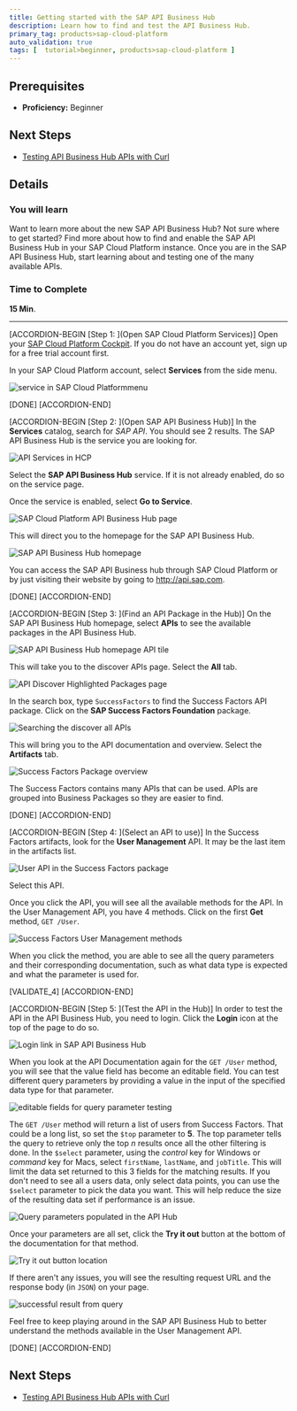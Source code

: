 ```yaml
---
title: Getting started with the SAP API Business Hub
description: Learn how to find and test the API Business Hub.
primary_tag: products>sap-cloud-platform
auto_validation: true
tags: [  tutorial>beginner, products>sap-cloud-platform ]
---
```

## Prerequisites  
 - **Proficiency:** Beginner

## Next Steps
 - [Testing API Business Hub APIs with Curl](https://www.sap.com/developer/tutorials/hcp-abh-test-locally.html)

## Details
### You will learn  
Want to learn more about the new SAP API Business Hub? Not sure where to get started? Find more about how to find and enable the SAP API Business Hub in your SAP Cloud Platform instance. Once you are in the SAP API Business Hub, start learning about and testing one of the many available APIs.

### Time to Complete
**15 Min**.

---

[ACCORDION-BEGIN [Step 1: ](Open SAP Cloud Platform Services)]
Open your [SAP Cloud Platform Cockpit](https://account.hanatrial.ondemand.com/cockpit). If you do not have an account yet, sign up for a free trial account first.

In your SAP Cloud Platform account, select **Services** from the side menu.

![service in SAP Cloud Platformmenu](1.png)

[DONE]
[ACCORDION-END]

[ACCORDION-BEGIN [Step 2: ](Open SAP API Business Hub)]
In the **Services** catalog, search for _SAP API_. You should see 2 results. The SAP API Business Hub is the service you are looking for.

![API Services in HCP](2.png)

Select the **SAP API Business Hub** service. If it is not already enabled, do so on the service page.

Once the service is enabled, select **Go to Service**.

![SAP Cloud Platform API Business Hub page](3.png)

This will direct you to the homepage for the SAP API Business Hub.

![SAP API Business Hub homepage](4.png)

You can access the SAP API Business hub through SAP Cloud Platform or by just visiting their website by going to <http://api.sap.com>.

[DONE]
[ACCORDION-END]

[ACCORDION-BEGIN [Step 3: ](Find an API Package in the Hub)]
On the SAP API Business Hub homepage, select **APIs** to see the available packages in the API Business Hub.

![SAP API Business Hub homepage API tile](5.png)

This will take you to the discover APIs page. Select the **All** tab.

![API Discover Highlighted Packages page](6.png)

In the search box, type `SuccessFactors` to find the Success Factors API package. Click on the **SAP Success Factors Foundation** package.

![Searching the discover all APIs](7.png)

This will bring you to the API documentation and overview. Select the **Artifacts** tab.

![Success Factors Package overview](8.png)

The Success Factors contains many APIs that can be used. APIs are grouped into Business Packages so they are easier to find.

[DONE]
[ACCORDION-END]


[ACCORDION-BEGIN [Step 4: ](Select an API to use)]
In the Success Factors artifacts, look for the **User Management** API. It may be the last item in the artifacts list.

![User API in the Success Factors package](9.png)

Select this API.

Once you click the API, you will see all the available methods for the API. In the User Management API, you have 4 methods. Click on the first **Get** method, `GET /User`.

![Success Factors User Management methods](9a.png)

When you click the method, you are able to see all the query parameters and their corresponding documentation, such as what data type is expected and what the parameter is used for.


[VALIDATE_4]
[ACCORDION-END]

[ACCORDION-BEGIN [Step 5: ](Test the API in the Hub)]
In order to test the API in the API Business Hub, you need to login. Click the **Login** icon at the top of the page to do so.

![Login link in SAP API Business Hub](9c.png)

When you look at the API Documentation again for the `GET /User` method, you will see that the value field has become an editable field. You can test different query parameters by providing a value in the input of the specified data type for that parameter.

![editable fields for query parameter testing](10.png)

The `GET /User` method will return a list of users from Success Factors. That could be a long list, so set the `$top` parameter to **5**. The top parameter tells the query to retrieve only the top _n_ results once all the other filtering is done. In the `$select` parameter, using the _control_ key for Windows or _command_ key for Macs, select `firstName`, `lastName`, and `jobTitle`. This will limit the data set returned to this 3 fields for the matching results. If you don't need to see all a users data, only select data points, you can use the `$select` parameter to pick the data you want. This will help reduce the size of the resulting data set if performance is an issue.

![Query parameters populated in the API Hub](11.png)

Once your parameters are all set, click the **Try it out** button at the bottom of the documentation for that method.

![Try it out button location](12.png)

If there aren't any issues, you will see the resulting request URL and the response body (in `JSON`) on your page.

![successful result from query](13.png)

Feel free to keep playing around in the SAP API Business Hub to better understand the methods available in the User Management API.

[DONE]
[ACCORDION-END]


## Next Steps
 - [Testing API Business Hub APIs with Curl](https://www.sap.com/developer/tutorials/hcp-abh-test-locally.html)
